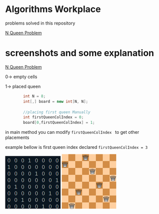 
# Algorithms Workplace



problems solved in this repository

[N Queen Problem](https://github.com/l0rdyolo/AlgorithmsWorkplace/tree/main/NQueensProblem)

  
# screenshots and some explanation




  
[N Queen Problem](https://github.com/l0rdyolo/AlgorithmsWorkplace/tree/main/NQueensProblem)

0-> empty cells

1-> placed queen 

```c#
        int N = 8;
        int[,] board = new int[N, N];

        //placing first queen Manually
        int firstQueenColIndex = 0;
        board[0,firstQueenColIndex] = 1;

```
in main method you can modify ```firstQueenColIndex ``` to get other placements

example bellow is first queen index declared ```firstQueenColIndex = 3 ```

![binary example](imgs/nqueens/binaryExample.png)
![board example](imgs/nqueens/boardExample.png) 

